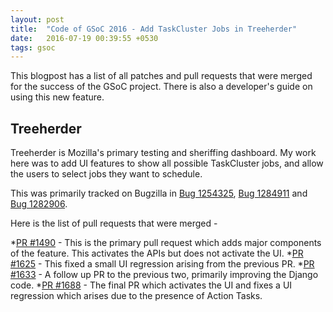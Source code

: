 ```yaml
---
layout: post
title:  "Code of GSoC 2016 - Add TaskCluster Jobs in Treeherder"
date:   2016-07-19 00:39:55 +0530
tags: gsoc
---
```

This blogpost has a list of all patches and pull requests that were merged for the success of the GSoC project. There is also a developer's guide on using this new feature.

## Treeherder

Treeherder is Mozilla's primary testing and sheriffing dashboard. My work here was to add UI features to show all possible TaskCluster jobs, and allow the users to select jobs they want to schedule.

This was primarily tracked on Bugzilla in [Bug 1254325](https://bugzilla.mozilla.org/show_bug.cgi?id=1254325), [Bug 1284911](https://bugzilla.mozilla.org/show_bug.cgi?id=1284911) and [Bug 1282906](https://bugzilla.mozilla.org/show_bug.cgi?id=1282906).

Here is the list of pull requests that were merged -

*[PR #1490](https://github.com/mozilla/treeherder/pull/1490) - This is the primary pull request which adds major components of the feature. This activates the APIs but does not activate the UI.
*[PR #1625](https://github.com/mozilla/treeherder/pull/1625) - This fixed a small UI regression arising from the previous PR.
*[PR #1633](https://github.com/mozilla/treeherder/pull/1633) - A follow up PR to the previous two, primarily improving the Django code.
*[PR #1688](https://github.com/mozilla/treeherder/pull/1688) - The final PR which activates the UI and fixes a UI regression which arises due to the presence of Action Tasks.

